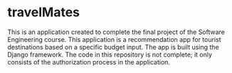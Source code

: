 # travelMates
This is an application created to complete the final project of the Software Engineering course. This application is a recommendation app for tourist destinations based on a specific budget input. The app is built using the Django framework. The code in this repository is not complete; it only consists of the authorization process in the application.
